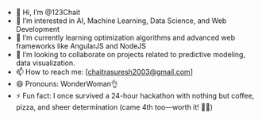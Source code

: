 - 👋 Hi, I’m @123Chait
- 👀 I’m interested in AI, Machine Learning, Data Science, and Web Development
- 🌱 I’m currently learning optimization algorithms and advanced web frameworks like AngularJS and NodeJS
- 💞️ I’m looking to collaborate on projects related to predictive modeling, data visualization.
- 📫 How to reach me: [chaitrasuresh2003@gmail.com]
- 😄 Pronouns: WonderWoman👌
- ⚡ Fun fact: I once survived a 24-hour hackathon with nothing but coffee, pizza, and sheer determination (came 4th too—worth it! 🍕💪)

<!---
123Chait/123Chait is a ✨ special ✨ repository because its `README.md` (this file) appears on your GitHub profile.
You can click the Preview link to take a look at your changes.
--->
